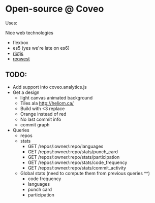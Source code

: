 # Open-source @ Coveo


Uses:

Nice web technologies

- flexbox
- es5 (yes we're late on es6)
- [riotjs](https://muut.com/riotjs/)
- [reqwest](https://github.com/ded/reqwest)

## TODO:

- Add support into coveo.analytics.js
- Get a design
  - light canvas animated background
  - Tiles ala http://heliom.ca/
  - Build with <3 replace
  - Orange instead of red
  - No last commit info
  - commit graph
- Queries
  - repos
  - stats
    - GET /repos/:owner/:repo/languages
    - GET /repos/:owner/:repo/stats/punch_card
    - GET /repos/:owner/:repo/stats/participation
    - GET /repos/:owner/:repo/stats/code_frequency
    - GET /repos/:owner/:repo/stats/commit_activity
  - Global stats (need to compute them from previous queries ^^)
    - code frequency
    - languages
    - punch card
    - participation
